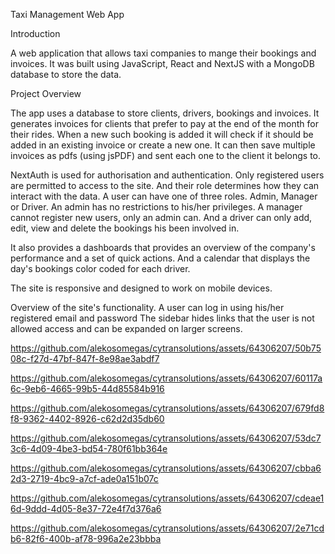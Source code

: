 Taxi Management Web App

Introduction

A web application that allows taxi companies to mange their bookings and invoices.
It was built using JavaScript, React and NextJS with a MongoDB database to store the data.

Project Overview

The app uses a database to store clients, drivers, bookings and invoices.
It generates invoices for clients that prefer to pay at the end of the month for their rides.
When a new such booking is added it will check if it should be added in an existing invoice or create a new one.
It can then save multiple invoices as pdfs (using jsPDF) and sent each one to the client it belongs to.
 
NextAuth is used for authorisation and authentication. Only registered users  are permitted to access to the site.
And their role determines how they can interact with the data. A user can have one of three roles. Admin, Manager or Driver.
An admin has no restrictions to his/her privileges. A manager cannot register new users, only an admin can.
And a driver can only add, edit, view and delete the bookings his been involved in.

It also provides a dashboards that provides an overview of the company's performance and a set of quick actions.
And a calendar that displays the day's bookings color coded for each driver.

The site is responsive and designed to work on mobile devices.

Overview of the site's functionality.
A user can log in using his/her registered email and password
The sidebar hides links that the user is not allowed access and can be expanded on larger screens.

https://github.com/alekosomegas/cytransolutions/assets/64306207/50b7508c-f27d-47bf-847f-8e98ae3abdf7


https://github.com/alekosomegas/cytransolutions/assets/64306207/60117a6c-9eb6-4665-99b5-44d85584b916

https://github.com/alekosomegas/cytransolutions/assets/64306207/679fd8f8-9362-4402-8926-c62d2d35db60

https://github.com/alekosomegas/cytransolutions/assets/64306207/53dc73c6-4d09-4be3-bd54-780f61bb364e

https://github.com/alekosomegas/cytransolutions/assets/64306207/cbba62d3-2719-4bc9-a7cf-ade0a151b07c

https://github.com/alekosomegas/cytransolutions/assets/64306207/cdeae16d-9ddd-4d05-8e37-72e4f7d376a6

https://github.com/alekosomegas/cytransolutions/assets/64306207/2e71cdb6-82f6-400b-af78-996a2e23bbba

